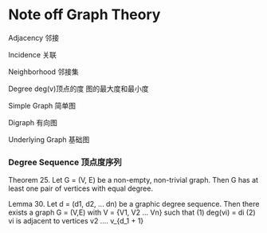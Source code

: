 # Note off Graph Theory

Adjacency 邻接

Incidence 关联

Neighborhood 邻接集

Degree deg(v)顶点的度 图的最大度和最小度

Simple Graph 简单图

Digraph 有向图

Underlying Graph 基础图

### Degree Sequence 顶点度序列

Theorem 25.
Let G = (V, E) be a non-empty, non-trivial graph. Then G has at least one pair of vertices with equal degree.

Lemma 30.
Let d = (d1, d2, ... dn) be a graphic degree sequence. Then there exists a graph G = (V,E) with V = {V1, V2 ... Vn} such that 
(1) deg(vi) = di
(2) vi is adjacent to vertices v2 .... v_{d_1 + 1}